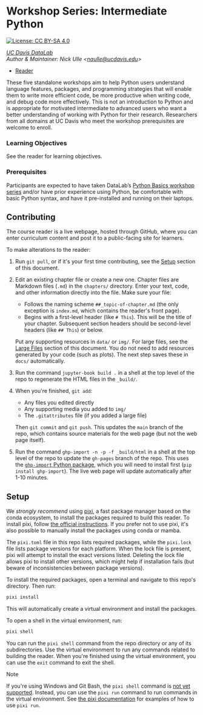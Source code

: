 # Workshop Series: Intermediate Python

[![License: CC BY-SA 4.0](https://img.shields.io/badge/License-CC_BY--SA_4.0-lightgrey.svg)](https://creativecommons.org/licenses/by-sa/4.0/)

_[UC Davis DataLab](https://datalab.ucdavis.edu/)_  
_Author & Maintainer: Nick Ulle <<naulle@ucdavis.edu>>_  

* [Reader](https://ucdavisdatalab.github.io/workshop_intermediate_python/)

These five standalone workshops aim to help Python users understand language
features, packages, and programming strategies that will enable them to write
more efficient code, be more productive when writing code, and debug code more
effectively. This is not an introduction to Python and is appropriate for
motivated intermediate to advanced users who want a better understanding of
working with Python for their research. Researchers from all domains at UC
Davis who meet the workshop prerequisites are welcome to enroll.

<!--
In order to satisfy the requirements for the GradPathways microcredential,
students must attend all four Intermediate Python workshops scheduled for April
18, May 2, May 16, and June 6, 2022.
-->

### Learning Objectives

See the reader for learning objectives.

### Prerequisites

Participants are expected to have taken DataLab’s [Python Basics workshop
series][python-basics] and/or have prior experience using Python, be
comfortable with basic Python syntax, and have it pre-installed and running on
their laptops.

[python-basics]: https://ucdavisdatalab.github.io/workshop_python_basics/

## Contributing

The course reader is a live webpage, hosted through GitHub, where you can enter
curriculum content and post it to a public-facing site for learners.

To make alterations to the reader:

1.  Run `git pull`, or if it's your first time contributing, see the
    [Setup](#setup) section of this document.

2.  Edit an existing chapter file or create a new one. Chapter files are
    Markdown files (`.md`) in the `chapters/` directory. Enter your text, code,
    and other information directly into the file. Make sure your file:

    - Follows the naming scheme `##_topic-of-chapter.md` (the only exception is
      `index.md`, which contains the reader's front page).
    - Begins with a first-level header (like `# This`). This will be the title
      of your chapter. Subsequent section headers should be second-level
      headers (like `## This`) or below.

    Put any supporting resources in `data/` or `img/`. For large files, see the
    [Large Files](#large-files) section of this document. You do not need to
    add resources generated by your code (such as plots). The next step saves
    these in `docs/` automatically.

3.  Run the command `jupyter-book build .` in a shell at the top level of the
    repo to regenerate the HTML files in the `_build/`.

4.  When you're finished, `git add`:
    - Any files you edited directly
    - Any supporting media you added to `img/`
    - The `.gitattributes` file (if you added a large file)

    Then `git commit` and `git push`. This updates the `main` branch of the
    repo, which contains source materials for the web page (but not the web
    page itself).

5.  Run the command `ghp-import -n -p -f _build/html` in a shell at the top
    level of the repo to update the `gh-pages` branch of the repo. This uses
    the [`ghp-import` Python package][ghp-import], which you will need to
    install first (`pip install ghp-import`). The live web page will update
    automatically after 1-10 minutes.

[ghp-import]: https://github.com/c-w/ghp-import


## Setup

We *strongly recommend* using [pixi][], a fast package manager based on the
conda ecosystem, to install the packages required to build this reader. To
install pixi, follow [the official instructions][pixi]. If you prefer not to
use pixi, it's also possible to manually install the packages using conda or
mamba.

[pixi]: https://pixi.sh/

The `pixi.toml` file in this repo lists required packages, while the
`pixi.lock` file lists package versions for each platform. When the lock file
is present, pixi will attempt to install the exact versions listed. Deleting
the lock file allows pixi to install other versions, which might help if
installation fails (but beware of inconsistencies between package versions).

To install the required packages, open a terminal and navigate to this repo's
directory. Then run:

```sh
pixi install
```

This will automatically create a virtual environment and install the packages.

To open a shell in the virtual environment, run:

```sh
pixi shell
```

You can run the `pixi shell` command from the repo directory or any of its
subdirectories. Use the virtual environment to run any commands related to
building the reader. When you're finished using the virtual environment, you
can use the `exit` command to exit the shell.

> [!NOTE]
> If you're using Windows and Git Bash, the `pixi shell` command is [not yet
> supported][pixi-shell-win]. Instead, you can use the `pixi run` command to
> run commands in the virtual environment. See [the pixi
> documentation][pixi-basics] for examples of how to use `pixi run`.

[pixi-shell-win]: https://github.com/prefix-dev/pixi/issues/417
[pixi-basics]: https://pixi.sh/latest/basic_usage/
